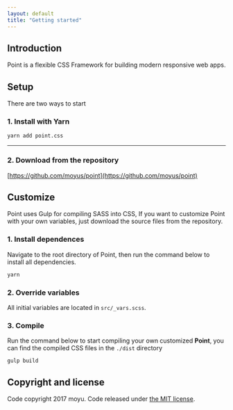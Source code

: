 ```yaml
---
layout: default
title: "Getting started"
---
```


## Introduction
Point is a flexible CSS Framework for building modern responsive web apps.

## Setup
There are two ways to start
### 1. Install with Yarn
```sh
yarn add point.css
```
*****
### 2. Download from the repository
[https://github.com/moyus/point](https://github.com/moyus/point)

## Customize
Point uses Gulp for compiling SASS into CSS, If you want to customize Point with
your own variables, just download the source files from the repository.

### 1. Install dependences
Navigate to the root directory of Point, then run the command below to install all dependencies.
```sh
yarn
```

### 2. Override variables
All initial variables are located in `src/_vars.scss`.

### 3. Compile
Run the command below to start compiling your own customized **Point**, you can
find the compiled CSS files in the `./dist` directory

```
gulp build
```

## Copyright and license
Code copyright 2017 moyu. Code released under [the MIT license](https://github.com/moyus/point/blob/master/LICENSE).
